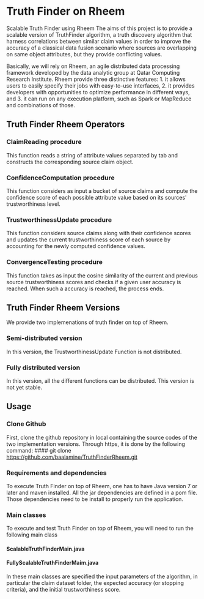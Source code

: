 # Truth Finder on Rheem


Scalable Truth Finder using Rheem
The aims of this project is to provide a scalable version of TruthFinder algorithm, a truth discovery algorithm that harness correlations between similar claim values in order to improve the accuracy of a classical data fusion scenario where sources are overlapping on same object attributes, but they provide conflicting values.

Basically, we will rely on Rheem, an agile distributed data processing framework developed by the data analytic group at Qatar Computing Research Institute. Rheem provide three distinctive features: 1. it allows users to easily specify their jobs with easy-to-use interfaces, 2. it provides developers with opportunities to optimize performance in different ways, and 3. it can run on any execution platform, such as Spark or MapReduce and combinations of those.

## Truth Finder Rheem Operators

### ClaimReading procedure
This function reads a string of attribute values separated by tab and constructs the corresponding source claim object.

### ConfidenceComputation procedure
This function considers as input a bucket of source claims and compute the confidence score of each possible attribute value based on its sources' trustworthiness level.

### TrustworthinessUpdate procedure
This function considers source claims along with their confidence scores and updates the current trustworthiness score of each source by accounting for the newly computed confidence values.

### ConvergenceTesting procedure
This function takes as input the cosine similarity of the current and previous source trustworthiness scores and checks if a given user accuracy is reached. When such a accuracy is reached, the process ends.

## Truth Finder Rheem Versions
We provide two implemenations of truth finder on top of Rheem. 

### Semi-distributed version 
In this version, the TrustworthinessUpdate Function is not distributed. 


### Fully distributed version
In this version, all the different functions can be distributed. This version is not yet stable. 

## Usage

### Clone Github
First, clone the github repository in local containing the source codes of the two implementation versions. Through https, it is done by the following command: #### git clone https://github.com/baalamine/TruthFinderRheem.git

### Requirements and dependencies

To execute Truth Finder on top of Rheem, one has to have Java version 7 or later and maven installed. 
All the jar dependencies are defined in a pom file. Those dependencies need to be install to properly
run the application.

### Main classes

To execute and test Truth Finder on top of Rheem, you will need to run the following main class

#### ScalableTruthFinderMain.java

#### FullyScalableTruthFinderMaim.java 

In these main classes are specified the input parameters of the algorithm, in particular the claim dataset folder, the expected accuracy (or stopping criteria), and the initial trustworthiness score.

